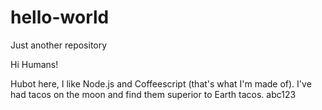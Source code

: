# hello-world
Just another repository

Hi Humans!

Hubot here, I like Node.js and Coffeescript (that's what I'm made of).
I've had tacos on the moon and find them superior to Earth tacos.
abc123
